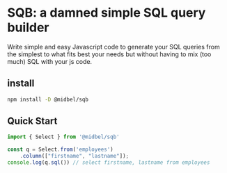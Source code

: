 # SQB: a damned simple SQL query builder

Write simple and easy Javascript code to generate your SQL queries from the simplest to what fits best your needs but without having to mix (too much) SQL with your js code.

## install

```bash
npm install -D @midbel/sqb
```

## Quick Start

```js
import { Select } from '@midbel/sqb'

const q = Select.from('employees')
	.column(["firstname", "lastname"]);
console.log(q.sql()) // select firstname, lastname from employees
```